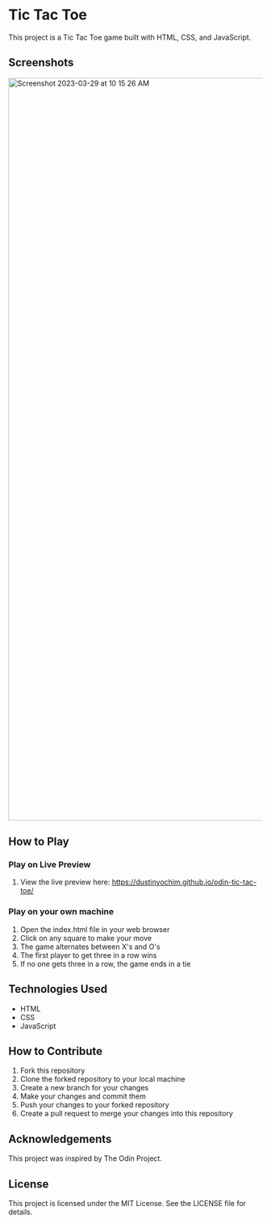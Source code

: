 # Tic Tac Toe

This project is a Tic Tac Toe game built with HTML, CSS, and JavaScript.

## Screenshots

<img width="1470" alt="Screenshot 2023-03-29 at 10 15 26 AM" src="https://user-images.githubusercontent.com/70305015/228586800-f9748605-9783-4cec-9329-8fa3bb117bd0.png">

## How to Play
### Play on Live Preview
1. View the live preview here: https://dustinyochim.github.io/odin-tic-tac-toe/
### Play on your own machine
1. Open the index.html file in your web browser
2. Click on any square to make your move
3. The game alternates between X's and O's
4. The first player to get three in a row wins
5. If no one gets three in a row, the game ends in a tie

## Technologies Used

* HTML
* CSS
* JavaScript

## How to Contribute

1. Fork this repository
2. Clone the forked repository to your local machine
3. Create a new branch for your changes
4. Make your changes and commit them
5. Push your changes to your forked repository
6. Create a pull request to merge your changes into this repository

## Acknowledgements

This project was inspired by The Odin Project.

## License

This project is licensed under the MIT License. See the LICENSE file for details.
